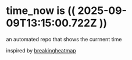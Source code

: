 # time_now is (( 2025-09-09T13:15:00.722Z ))

an automated repo that shows the currnent time

inspired by [breakingheatmap](https://github.com/breakingheatmap/breakingheatmap)
